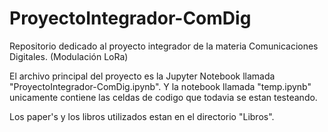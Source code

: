 # ProyectoIntegrador-ComDig

Repositorio dedicado al proyecto integrador de la materia Comunicaciones Digitales. (Modulación LoRa)

El archivo principal del proyecto es la Jupyter Notebook llamada "ProyectoIntegrador-ComDig.ipynb". Y la notebook llamada "temp.ipynb" unicamente contiene las celdas de codigo que todavia se estan testeando.

Los paper's y los libros utilizados estan en el directorio "Libros".
